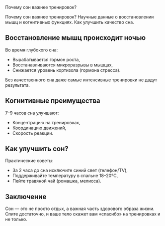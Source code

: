 Почему сон важнее тренировок?

Почему сон важнее тренировок? Научные данные о восстановлении мышц и когнитивных функциях. Как улучшить качество сна.

## Восстановление мышц происходит ночью  

Во время глубокого сна:  

- Вырабатывается гормон роста,  
- Восстанавливаются микроразрывы в мышцах,  
- Снижается уровень кортизола (гормона стресса).  

Без качественного сна даже самые интенсивные тренировки не дадут результата.  

## Когнитивные преимущества  

7–9 часов сна улучшают:  

- Концентрацию на тренировках,  
- Координацию движений,  
- Скорость реакции.  

## Как улучшить сон?  

Практические советы:  

- За 2 часа до сна исключите синий свет (телефон/TV),  
- Поддерживайте температуру в спальне 18–20°C,  
- Пейте травяной чай (ромашка, мелисса).  

## Заключение  

Сон — это не просто отдых, а важная часть здорового образа жизни. Спите достаточно, и ваше тело скажет вам «спасибо» на тренировках и не только.  
